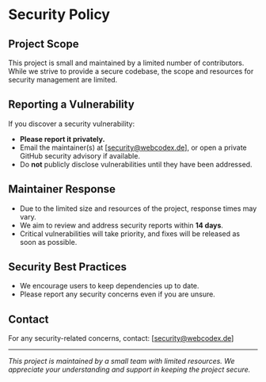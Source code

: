 # Security Policy

## Project Scope

This project is small and maintained by a limited number of contributors. While we strive to provide a secure codebase, the scope and resources for security management are limited.

## Reporting a Vulnerability

If you discover a security vulnerability:

- **Please report it privately.**
- Email the maintainer(s) at [security@webcodex.de], or open a private GitHub security advisory if available.
- Do **not** publicly disclose vulnerabilities until they have been addressed.

## Maintainer Response

- Due to the limited size and resources of the project, response times may vary.
- We aim to review and address security reports within **14 days**.
- Critical vulnerabilities will take priority, and fixes will be released as soon as possible.

## Security Best Practices

- We encourage users to keep dependencies up to date.
- Please report any security concerns even if you are unsure.

## Contact

For any security-related concerns, contact: [security@webcodex.de]

---

_This project is maintained by a small team with limited resources. We appreciate your understanding and support in keeping the project secure._
